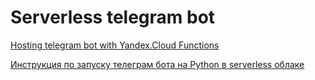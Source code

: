 # Serverless telegram bot
[Hosting telegram bot with Yandex.Cloud Functions](https://cloud.yandex.ru/docs/functions/tutorials/telegram-bot-serverless)

[Инструкция по запуску телеграм бота на Python в serverless облаке](https://drive.google.com/file/d/1xujv7XjsQzruXbl0JyKZgxwWBxdxe40h/view?usp=sharing)

